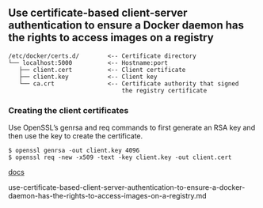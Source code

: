 ## Use certificate-based client-server authentication to ensure a Docker daemon has the rights to access images on a registry

```
/etc/docker/certs.d/        <-- Certificate directory
└── localhost:5000          <-- Hostname:port
   ├── client.cert          <-- Client certificate
   ├── client.key           <-- Client key
   └── ca.crt               <-- Certificate authority that signed
                                the registry certificate
```

### Creating the client certificates
Use OpenSSL’s genrsa and req commands to first generate an RSA key and then use the key to create the certificate.

```
$ openssl genrsa -out client.key 4096
$ openssl req -new -x509 -text -key client.key -out client.cert
```

[docs](https://docs.docker.com/engine/security/certificates/)


use-certificate-based-client-server-authentication-to-ensure-a-docker-daemon-has-the-rights-to-access-images-on-a-registry.md
